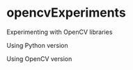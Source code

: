 # opencvExperiments
Experimenting with OpenCV libraries

Using Python version

Using OpenCV version

